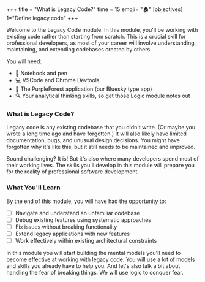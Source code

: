 +++
title = "What is Legacy Code?"
time = 15
emoji= "🏚️"
[objectives]
    1="Define legacy code"
+++

Welcome to the Legacy Code module. In this module, you'll be working with existing code rather than starting from scratch. This is a crucial skill for professional developers, as most of your career will involve understanding, maintaining, and extending codebases created by others.

You will need:

- 📓 Notebook and pen
- 💻 VSCode and Chrome Devtools
- 🧩 The PurpleForest application (our Bluesky type app)
- 🔍 Your analytical thinking skills, so get those Logic module notes out

### What is Legacy Code?

Legacy code is any existing codebase that you didn't write. (Or maybe you wrote a long time ago and have forgotten.) It will also likely have limited documentation, bugs, and unusual design decisions. You might have forgotten why it's like this, but it still needs to be maintained and improved.

Sound challenging? It is! But it's also where many developers spend most of their working lives. The skills you'll develop in this module will prepare you for the reality of professional software development.

### What You'll Learn

By the end of this module, you will have had the opportunity to:

- [ ] Navigate and understand an unfamiliar codebase
- [ ] Debug existing features using systematic approaches
- [ ] Fix issues without breaking functionality
- [ ] Extend legacy applications with new features
- [ ] Work effectively within existing architectural constraints

In this module you will start building the mental models you'll need to become effective at working with legacy code. You will use a lot of models and skills you already have to help you. And let's also talk a bit about handling the fear of breaking things. We will use logic to conquer fear.
